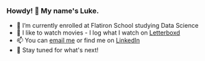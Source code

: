### Howdy! 🤠 My name's Luke.

<!--
**toastdeini/toastdeini** is a ✨ _special_ ✨ repository because its `README.md` (this file) appears on your GitHub profile.

- 👯 I’m looking to collaborate on ...
- 🤔 I’m looking for help with ...
- 💬 Ask me about ...
- 😄 Pronouns: ...
- ⚡ Fun fact: ...
-->

- 🌱 I’m currently enrolled at Flatiron School studying Data Science
- 🎥 I like to watch movies - I log what I watch on [Letterboxd](https://letterboxd.com/bellyaches/)
- 📫 You can [email me](lhdowker@gmail.com) or find me on [LinkedIn](https://www.linkedin.com/in/luke-dowker/)
- 👀 Stay tuned for what's next!
